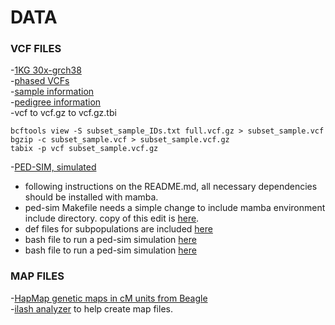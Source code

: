 # DATA
### VCF FILES
-[1KG 30x-grch38](https://www.internationalgenome.org/data-portal/data-collection/30x-grch38)<br>
-[phased VCFs](http://ftp.1000genomes.ebi.ac.uk/vol1/ftp/data_collections/1000G_2504_high_coverage/working/20220422_3202_phased_SNV_INDEL_SV/)<br>
-[sample information](https://www.internationalgenome.org/api/beta/sample/_search/igsr-1000%20genomes%2030x%20on%20grch38.tsv.tsv)<br>
-[pedigree information](http://ftp.1000genomes.ebi.ac.uk/vol1/ftp/data_collections/1000G_2504_high_coverage/working/1kGP.3202_samples.pedigree_info.txt)<br>
-vcf to vcf.gz to vcf.gz.tbi
```
bcftools view -S subset_sample_IDs.txt full.vcf.gz > subset_sample.vcf
bgzip -c subset_sample.vcf > subset_sample.vcf.gz
tabix -p vcf subset_sample.vcf.gz
```
-[PED-SIM, simulated](https://github.com/williamslab/ped-sim)
- following instructions on the README.md, all necessary dependencies should be installed with mamba.<br>
- ped-sim Makefile needs a simple change to include mamba environment include directory. copy of this edit is [here](https://github.com/kristen-schneider/precision-medicine/tree/main/notes/Makefile).<br>
- def files for subpopulations are included [here](https://github.com/kristen-schneider/precision-medicine/tree/main/notes/def_files)
- bash file to run a ped-sim simulation [here](https://github.com/kristen-schneider/precision-medicine/tree/main/notes/def_files)
- bash file to run a ped-sim simulation [here](https://github.com/kristen-schneider/precision-medicine/tree/main/notes/run_ped-sim.sh)
### MAP FILES
-[HapMap genetic maps in cM units from Beagle](https://bochet.gcc.biostat.washington.edu/beagle/genetic_maps/plink.GRCh38.map.zip)<br>
-[ilash analyzer](https://github.com/roohy/ilash_analyzer/blob/master/interpolate_maps.py) to help create map files.<br>
